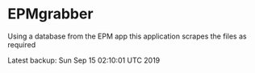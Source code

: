 # EPMgrabber
Using a database from the EPM app this application scrapes the files as required


Latest backup: Sun Sep 15 02:10:01 UTC 2019
